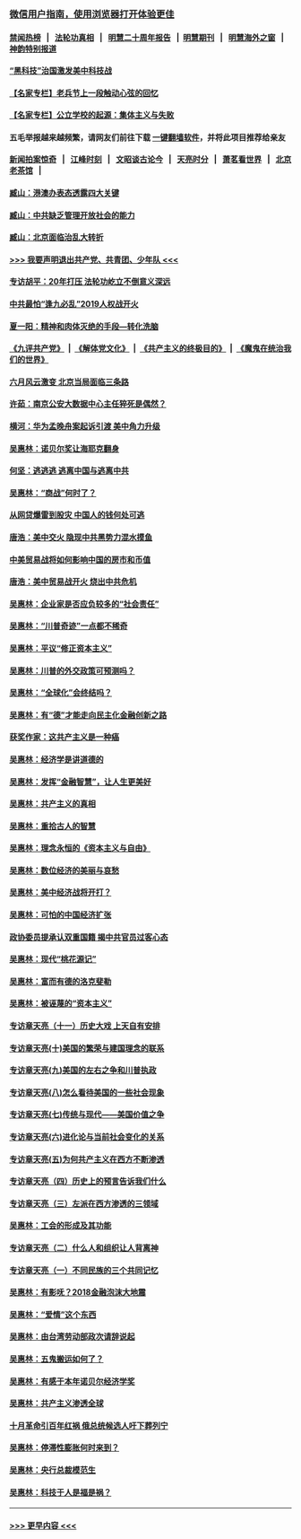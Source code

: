 ### [微信用户指南，使用浏览器打开体验更佳](https://github.com/gfw-breaker/banned-news1/blob/master/indexes/wechat-guide.md?t=0)
#### [禁闻热榜](热点新闻.md?t=0)  &nbsp;&nbsp;|&nbsp;&nbsp; [法轮功真相](https://github.com/gfw-breaker/truth/blob/master/README.md?t=0) &nbsp;&nbsp;|&nbsp;&nbsp; [明慧二十周年报告](https://github.com/gfw-breaker/mh-reports/blob/master/README.md?t=0) &nbsp;&nbsp;|&nbsp;&nbsp;[明慧期刊](https://github.com/gfw-breaker/mh-qikan) &nbsp;&nbsp;|&nbsp;&nbsp; [明慧海外之窗](https://github.com/gfw-breaker/mh-news/blob/master/README.md?t=0) &nbsp;&nbsp;|&nbsp;&nbsp; [神韵特别报道](https://github.com/gfw-breaker/mh-news/blob/master/shenyun.md?t=0)
#### [“黑科技”治国激发美中科技战](../pages/nsc423/n11638056.md?t=02030555) 
#### [【名家专栏】老兵节上一段触动心弦的回忆](../pages/nsc423/n11646016.md?t=02030555) 
#### [【名家专栏】公立学校的起源：集体主义与失败](../pages/nsc423/n11601833.md?t=02030555) 
#### 五毛举报越来越频繁，请网友们前往下载 [一键翻墙软件](https://github.com/gfw-breaker/ssr-accounts)，并将此项目推荐给亲友
#### [新闻拍案惊奇](https://github.com/gfw-breaker/banned-news1/blob/master/pages/link4.md) &nbsp;&nbsp;|&nbsp;&nbsp; [江峰时刻](https://github.com/gfw-breaker/banned-news1/blob/master/pages/link4.md) &nbsp;&nbsp;|&nbsp;&nbsp; [文昭谈古论今](https://github.com/gfw-breaker/banned-news1/blob/master/pages/link4.md) &nbsp;&nbsp;|&nbsp;&nbsp; [天亮时分](https://github.com/gfw-breaker/banned-news1/blob/master/pages/link4.md) &nbsp;&nbsp;|&nbsp;&nbsp; [萧茗看世界](https://github.com/gfw-breaker/banned-news1/blob/master/pages/link4.md) &nbsp;&nbsp;|&nbsp;&nbsp; [北京老茶馆](https://github.com/gfw-breaker/banned-news1/blob/master/pages/link4.md) &nbsp;&nbsp;|&nbsp;&nbsp; 
#### [臧山：港澳办表态透露四大关键](../pages/nsc423/n11421628.md?t=02030555) 
#### [臧山：中共缺乏管理开放社会的能力](../pages/nsc423/n11407457.md?t=02030555) 
#### [臧山：北京面临治乱大转折](../pages/nsc423/n11406895.md?t=02030555) 
#### [>>> 我要声明退出共产党、共青团、少年队 <<<](https://github.com/begood0513/goodnews/blob/master/quit/letter.md) 
#### [专访胡平：20年打压 法轮功屹立不倒意义深远](../pages/nsc423/n11398800.md?t=02030555) 
#### [中共最怕“逢九必乱”2019人权战开火](../pages/nsc423/n11385248.md?t=02030555) 
#### [夏一阳：精神和肉体灭绝的手段—转化洗脑](../pages/nsc423/n11368250.md?t=02030555) 
#### [《九评共产党》](https://github.com/begood0513/9ping.md/blob/master/README.md) &nbsp;|&nbsp; [《解体党文化》](../../../../jtdwh.md/blob/master/README.md)  &nbsp;|&nbsp; [《共产主义的终极目的》](../../../../gczydzjmd.md/blob/master/README.md) &nbsp;|&nbsp; [《魔鬼在统治我们的世界》](../../../../mgztzwmdsj.md/blob/master/README.md) 
#### [六月风云激变 北京当局面临三条路](../pages/nsc423/n11313668.md?t=02030555) 
#### [许茹：南京公安大数据中心主任猝死是偶然？](../pages/nsc423/n11064744.md?t=02030555) 
#### [横河：华为孟晚舟案起诉引渡 美中角力升级](../pages/nsc423/n11027230.md?t=02030555) 
#### [吴惠林：诺贝尔奖让海耶克翻身](../pages/nsc423/n10890049.md?t=02030555) 
#### [何坚：逃逃逃 逃离中国与逃离中共](../pages/nsc423/n10592891.md?t=02030555) 
#### [吴惠林：“商战”何时了？](../pages/nsc423/n10573558.md?t=02030555) 
#### [从网贷爆雷到股灾 中国人的钱何处可逃](../pages/nsc423/n10572800.md?t=02030555) 
#### [唐浩：美中交火 隐现中共黑势力混水摸鱼](../pages/nsc423/n10544040.md?t=02030555) 
#### [中美贸易战将如何影响中国的房市和币值](../pages/nsc423/n10543697.md?t=02030555) 
#### [唐浩：美中贸易战开火 烧出中共危机](../pages/nsc423/n10540126.md?t=02030555) 
#### [吴惠林：企业家是否应负较多的“社会责任”](../pages/nsc423/n10535022.md?t=02030555) 
#### [吴惠林：“川普奇迹”一点都不稀奇](../pages/nsc423/n10512808.md?t=02030555) 
#### [吴惠林：平议“修正资本主义”](../pages/nsc423/n10495724.md?t=02030555) 
#### [吴惠林：川普的外交政策可预测吗？](../pages/nsc423/n10462387.md?t=02030555) 
#### [吴惠林：“全球化”会终结吗？](../pages/nsc423/n10452838.md?t=02030555) 
#### [吴惠林：有“德”才能走向民主化金融创新之路](../pages/nsc423/n10432292.md?t=02030555) 
#### [获奖作家：这共产主义是一种癌](../pages/nsc423/n10431541.md?t=02030555) 
#### [吴惠林：经济学是讲道德的](../pages/nsc423/n10398014.md?t=02030555) 
#### [吴惠林：发挥“金融智慧”，让人生更美好](../pages/nsc423/n10375019.md?t=02030555) 
#### [吴惠林：共产主义的真相](../pages/nsc423/n10351394.md?t=02030555) 
#### [吴惠林：重拾古人的智慧](../pages/nsc423/n10337691.md?t=02030555) 
#### [吴惠林：理念永恒的《资本主义与自由》](../pages/nsc423/n10316274.md?t=02030555) 
#### [吴惠林：数位经济的美丽与哀愁](../pages/nsc423/n10292946.md?t=02030555) 
#### [吴惠林：美中经济战将开打？](../pages/nsc423/n10258825.md?t=02030555) 
#### [吴惠林：可怕的中国经济扩张](../pages/nsc423/n10219147.md?t=02030555) 
#### [政协委员提承认双重国籍 揭中共官员过客心态](../pages/nsc423/n10208809.md?t=02030555) 
#### [吴惠林：现代“桃花源记”](../pages/nsc423/n10185234.md?t=02030555) 
#### [吴惠林：富而有德的洛克斐勒](../pages/nsc423/n10142264.md?t=02030555) 
#### [吴惠林：被诬蔑的“资本主义”](../pages/nsc423/n10124816.md?t=02030555) 
#### [专访章天亮（十一）历史大戏 上天自有安排](../pages/nsc423/n10094905.md?t=02030555) 
#### [专访章天亮(十)美国的繁荣与建国理念的联系](../pages/nsc423/n10094899.md?t=02030555) 
#### [专访章天亮(九)美国的左右之争和川普执政](../pages/nsc423/n10094889.md?t=02030555) 
#### [专访章天亮(八)怎么看待美国的一些社会现象](../pages/nsc423/n10094857.md?t=02030555) 
#### [专访章天亮(七)传统与现代——美国价值之争](../pages/nsc423/n10093140.md?t=02030555) 
#### [专访章天亮(六)进化论与当前社会变化的关系](../pages/nsc423/n10092036.md?t=02030555) 
#### [专访章天亮(五)为何共产主义在西方不断渗透](../pages/nsc423/n10083620.md?t=02030555) 
#### [专访章天亮（四）历史上的预言告诉我们什么](../pages/nsc423/n10083606.md?t=02030555) 
#### [专访章天亮（三）左派在西方渗透的三领域](../pages/nsc423/n10081115.md?t=02030555) 
#### [吴惠林：工会的形成及其功能](../pages/nsc423/n10080633.md?t=02030555) 
#### [专访章天亮（二）什么人和组织让人背离神](../pages/nsc423/n10076637.md?t=02030555) 
#### [专访章天亮（一）不同民族的三个共同记忆](../pages/nsc423/n10074188.md?t=02030555) 
#### [吴惠林：有影呒？2018金融泡沫大地震](../pages/nsc423/n10040534.md?t=02030555) 
#### [吴惠林：“爱情”这个东西](../pages/nsc423/n10019423.md?t=02030555) 
#### [吴惠林：由台湾劳动部政次请辞说起](../pages/nsc423/n9979679.md?t=02030555) 
#### [吴惠林：五鬼搬运如何了？](../pages/nsc423/n9925338.md?t=02030555) 
#### [吴惠林：有感于本年诺贝尔经济学奖](../pages/nsc423/n9871883.md?t=02030555) 
#### [吴惠林：共产主义渗透全球](../pages/nsc423/n9812748.md?t=02030555) 
#### [十月革命引百年红祸 俄总统候选人吁下葬列宁](../pages/nsc423/n9810182.md?t=02030555) 
#### [吴惠林：停滞性膨胀何时来到？](../pages/nsc423/n9764136.md?t=02030555) 
#### [吴惠林：央行总裁模范生](../pages/nsc423/n9728134.md?t=02030555) 
#### [吴惠林：科技于人是福是祸？](../pages/nsc423/n9672982.md?t=02030555) 

----
#### [ >>> 更早内容 <<< ](../indexes/nsc423-earlier.md)
